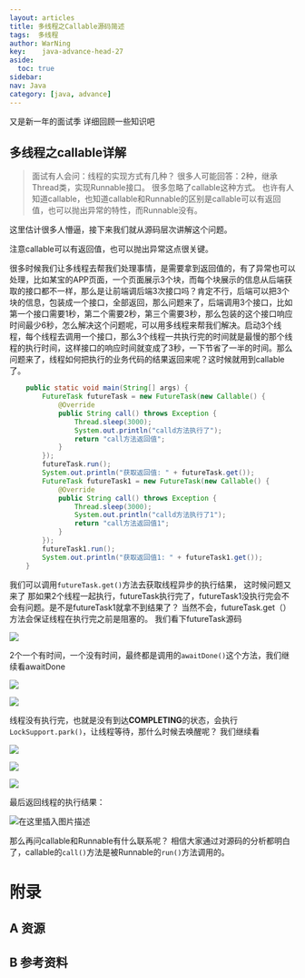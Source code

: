 ```yaml
---
layout: articles
title: 多线程之Callable源码简述
tags:  多线程
author: WarNing
key:    java-advance-head-27
aside:
  toc: true
sidebar:
nav: Java
category: [java, advance]
---
```


又是新一年的面试季
详细回顾一些知识吧

<!--more-->



## 多线程之callable详解

> 面试有人会问：线程的实现方式有几种？
> 很多人可能回答：2种，继承Thread类，实现Runnable接口。
> 很多忽略了callable这种方式。
> 也许有人知道callable，也知道callable和Runnable的区别是callable可以有返回值，也可以抛出异常的特性，而Runnable没有。

这里估计很多人懵逼，接下来我们就从源码层次讲解这个问题。

注意callable可以有返回值，也可以抛出异常这点很关键。

​		很多时候我们让多线程去帮我们处理事情，是需要拿到返回值的，有了异常也可以处理，比如某宝的APP页面，一个页面展示3个块，而每个块展示的信息从后端获取的接口都不一样，那么是让前端调后端3次接口吗？
​		肯定不行，后端可以把3个块的信息，包装成一个接口，全部返回，那么问题来了，后端调用3个接口，比如第一个接口需要1秒，第二个需要2秒，第三个需要3秒，那么包装的这个接口响应时间最少6秒，怎么解决这个问题呢，可以用多线程来帮我们解决。
​		启动3个线程，每个线程去调用一个接口，那么3个线程一共执行完的时间就是最慢的那个线程的执行时间，这样接口的响应时间就变成了3秒，一下节省了一半的时间。
​		那么问题来了，线程如何把执行的业务代码的结果返回来呢？这时候就用到callable了。

```java
    public static void main(String[] args) {
        FutureTask futureTask = new FutureTask(new Callable() {
            @Override
            public String call() throws Exception {
                Thread.sleep(3000);
                System.out.println("calld方法执行了");
                return "call方法返回值";
            }
        });
        futureTask.run();
        System.out.println("获取返回值: " + futureTask.get());
        FutureTask futureTask1 = new FutureTask(new Callable() {
            @Override
            public String call() throws Exception {
                Thread.sleep(3000);
                System.out.println("calld方法执行了1");
                return "call方法返回值1";
            }
        });
        futureTask1.run();
        System.out.println("获取返回值1: " + futureTask1.get());
    }
```

我们可以调用`futureTask.get()`方法去获取线程异步的执行结果，
这时候问题又来了
那如果2个线程一起执行，futureTask执行完了，futureTask1没执行完会不会有问题。是不是futureTask1就拿不到结果了？
当然不会，futureTask.get（）方法会保证线程在执行完之前是阻塞的。
我们看下futureTask源码

![](https://gitee.com/war-ning/picture/raw/master/blog//20220225172433.png)

2个一个有时间，一个没有时间，最终都是调用的`awaitDone()`这个方法，我们继续看awaitDone

![](https://gitee.com/war-ning/picture/raw/master/blog//20220225172534.png)

![](https://gitee.com/war-ning/picture/raw/master/blog//20220225172550.png)



线程没有执行完，也就是没有到达**COMPLETING**的状态，会执行`LockSupport.park()`，让线程等待，那什么时候去唤醒呢？
我们继续看

![](https://gitee.com/war-ning/picture/raw/master/blog//20220225172558.png)

![](https://gitee.com/war-ning/picture/raw/master/blog//20220225172609.png)

![](https://gitee.com/war-ning/picture/raw/master/blog//20220225172617.png)

最后返回线程的执行结果：

![在这里插入图片描述](https://img-blog.csdnimg.cn/20200930094214787.png?x-oss-process=image/watermark,type_ZmFuZ3poZW5naGVpdGk,shadow_10,text_aHR0cHM6Ly9ibG9nLmNzZG4ubmV0L3FxXzg0NDA4NTEyNw==,size_16,color_FFFFFF,t_70#pic_center)

那么再问callable和Runnable有什么联系呢？
相信大家通过对源码的分析都明白了，callable的`call()`方法是被Runnable的`run()`方法调用的。



# 附录
## A 资源
## B 参考资料


